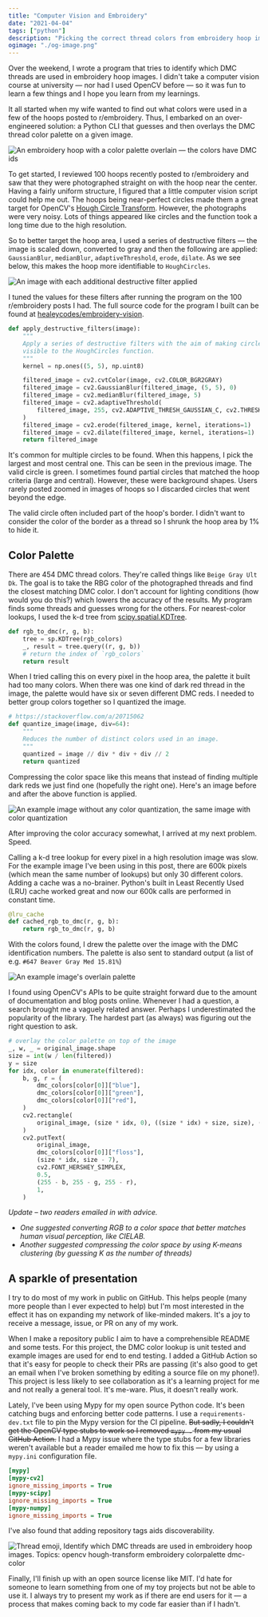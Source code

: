 ```yaml
---
title: "Computer Vision and Embroidery"
date: "2021-04-04"
tags: ["python"]
description: "Picking the correct thread colors from embroidery hoop images."
ogimage: "./og-image.png"
---
```


Over the weekend, I wrote a program that tries to identify which DMC threads are used in embroidery hoop images. I didn't take a computer vision course at university — nor had I used OpenCV before — so it was fun to learn a few things and I hope you learn from my learnings.

It all started when my wife wanted to find out what colors were used in a few of the hoops posted to r/embroidery. Thus, I embarked on an over-engineered solution: a Python CLI that guesses and then overlays the DMC thread color palette on a given image.

![An embroidery hoop with a color palette overlain — the colors have DMC ids](example_out.jpg)

To get started, I reviewed 100 hoops recently posted to r/embroidery and saw that they were photographed straight on with the hoop near the center. Having a fairly uniform structure, I figured that a little computer vision script could help me out. The hoops being near-perfect circles made them a great target for OpenCV's [Hough Circle Transform](https://docs.opencv.org/master/da/d53/tutorial_py_houghcircles.html). However, the photographs were very noisy. Lots of things appeared like circles and the function took a long time due to the high resolution.

So to better target the hoop area, I used a series of destructive filters — the image is scaled down, converted to gray and then the following are applied: `GaussianBlur`, `medianBlur`, `adaptiveThreshold`, `erode`, `dilate`. As we see below, this makes the hoop more identifiable to `HoughCircles`.

![An image with each additional destructive filter applied](example_destructive_filters.jpg)

I tuned the values for these filters after running the program on the 100 r/embroidery posts I had. The full source code for the program I built can be found at [healeycodes/embroidery-vision](https://github.com/healeycodes/embroidery-vision).

```python
def apply_destructive_filters(image):
    """
    Apply a series of destructive filters with the aim of making circles more
    visible to the HoughCircles function.
    """
    kernel = np.ones((5, 5), np.uint8)

    filtered_image = cv2.cvtColor(image, cv2.COLOR_BGR2GRAY)
    filtered_image = cv2.GaussianBlur(filtered_image, (5, 5), 0)
    filtered_image = cv2.medianBlur(filtered_image, 5)
    filtered_image = cv2.adaptiveThreshold(
        filtered_image, 255, cv2.ADAPTIVE_THRESH_GAUSSIAN_C, cv2.THRESH_BINARY, 11, 3.5
    )
    filtered_image = cv2.erode(filtered_image, kernel, iterations=1)
    filtered_image = cv2.dilate(filtered_image, kernel, iterations=1)
    return filtered_image
```

It's common for multiple circles to be found. When this happens, I pick the largest and most central one. This can be seen in the previous image. The valid circle is green. I sometimes found partial circles that matched the hoop criteria (large and central). However, these were background shapes. Users rarely posted zoomed in images of hoops so I discarded circles that went beyond the edge.

The valid circle often included part of the hoop's border. I didn't want to consider the color of the border as a thread so I shrunk the hoop area by 1% to hide it.

## Color Palette 

There are 454 DMC thread colors. They're called things like `Beige Gray Ult Dk`. The goal is to take the RBG color of the photographed threads and find the closest matching DMC color. I don't account for lighting conditions (how would you do this?) which lowers the accuracy of the results. My program finds some threads and guesses wrong for the others. For nearest-color lookups, I used the k-d tree from [scipy.spatial.KDTree](https://docs.scipy.org/doc/scipy/reference/generated/scipy.spatial.KDTree.html).

```python
def rgb_to_dmc(r, g, b):
    tree = sp.KDTree(rgb_colors)
    _, result = tree.query((r, g, b))
    # return the index of `rgb_colors`
    return result
```

When I tried calling this on every pixel in the hoop area, the palette it built had too many colors. When there was one kind of dark red thread in the image, the palette would have six or seven different DMC reds. I needed to better group colors together so I quantized the image.

```python
# https://stackoverflow.com/a/20715062
def quantize_image(image, div=64):
    """
    Reduces the number of distinct colors used in an image.
    """
    quantized = image // div * div + div // 2
    return quantized
```

Compressing the color space like this means that instead of finding multiple dark reds we just find one (hopefully the right one). Here's an image before and after the above function is applied.

![An example image without any color quantization, the same image with color quantization](example_quantized.jpg)

After improving the color accuracy somewhat, I arrived at my next problem. Speed.

Calling a k-d tree lookup for every pixel in a high resolution image was slow. For the example image I've been using in this post, there are 600k pixels (which mean the same number of lookups) but only 30 different colors. Adding a cache was a no-brainer. Python's built in Least Recently Used (LRU) cache worked great and now our 600k calls are performed in constant time.

```python
@lru_cache
def cached_rgb_to_dmc(r, g, b):
    return rgb_to_dmc(r, g, b)
```

With the colors found, I drew the palette over the image with the DMC identification numbers. The palette is also sent to standard output (a list of e.g. `#647 Beaver Gray Med 15.81%`)

![An example image's overlain palette](example_palette.jpg)

I found using OpenCV's APIs to be quite straight forward due to the amount of documentation and blog posts online. Whenever I had a question, a search brought me a vaguely related answer. Perhaps I underestimated the popularity of the library. The hardest part (as always) was figuring out the right question to ask.

```python
# overlay the color palette on top of the image
_, w, _ = original_image.shape
size = int(w / len(filtered))
y = size
for idx, color in enumerate(filtered):
    b, g, r = (
        dmc_colors[color[0]]["blue"],
        dmc_colors[color[0]]["green"],
        dmc_colors[color[0]]["red"],
    )
    cv2.rectangle(
        original_image, (size * idx, 0), ((size * idx) + size, size), (b, g, r), -1
    )
    cv2.putText(
        original_image,
        dmc_colors[color[0]]["floss"],
        (size * idx, size - 7),
        cv2.FONT_HERSHEY_SIMPLEX,
        0.5,
        (255 - b, 255 - g, 255 - r),
        1,
    )
```

_Update – two readers emailed in with advice._

- _One suggested converting RGB to a color space that better matches human visual perception, like CIELAB._
- _Another suggested compressing the color space by using K-means clustering (by guessing K as the number of threads)_

## A sparkle of presentation

I try to do most of my work in public on GitHub. This helps people (many more people than I ever expected to help) but I'm most interested in the effect it has on expanding my network of like-minded makers. It's a joy to receive a message, issue, or PR on any of my work.

When I make a repository public I aim to have a comprehensible README and some tests. For this project, the DMC color lookup is unit tested and example images are used for end to end testing. I added a GitHub Action so that it's easy for people to check their PRs are passing (it's also good to get an email when I've broken something by editing a source file on my phone!). This project is less likely to see collaboration as it's a learning project for me and not really a general tool. It's me-ware. Plus, it doesn't really work.

Lately, I've been using Mypy for my open source Python code. It's been catching bugs and enforcing better code patterns. I use a `requirements-dev.txt` file to pin the Mypy version for the CI pipeline. ~~But sadly, I couldn't get the OpenCV type stubs to work so I removed `mypy .` from my usual GitHub Action.~~ I had a Mypy issue where the type stubs for a few libraries weren't available but a reader emailed me how to fix this — by using a `mypy.ini` configuration file.

```ini
[mypy]
[mypy-cv2]
ignore_missing_imports = True
[mypy-scipy]
ignore_missing_imports = True
[mypy-numpy]
ignore_missing_imports = True
```

I've also found that adding repository tags aids discoverability.

![Thread emoji, Identify which DMC threads are used in embroidery hoop images. Topics: opencv hough-transform embroidery colorpalette dmc-color](tags.png)

Finally, I'll finish up with an open source license like MIT. I'd hate for someone to learn something from one of my toy projects but not be able to use it. I always try to present my work as if there are end users for it — a process that makes coming back to my code far easier than if I hadn't.
